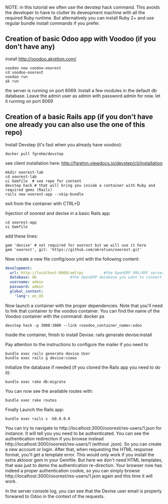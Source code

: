 NOTE: in this tutorial we often use the devstep hack command. This avoids the developer to have to clutter its deveopment machine with all the required Ruby runtime. But alternatively you can install Ruby 2+ and use regular bundle install commands if you prefer.


Creation of basic Odoo app with Voodoo (if you don't have any)
--------------------------------------------------------------

install http://voodoo.akretion.com/

```text
voodoo new voodoo-ooorest
cd voodoo-ooorest
voodoo run
ak run
```

the server is running on port 8069. Install a few modules in the default db database. Leave the admin user as admin with password admin for now.
let it running on port 8069


Creation of a basic Rails app (if you don't have one already you can also use the one of this repo)
---------------------------------------------------------------------------------------------------

Install Devstep (it's fast when you already have voodoo):

```text
docker pull fgrehm/devstep
```

see client installation here: http://fgrehm.viewdocs.io/devstep/cli/installation

```
mkdir ooorest-lab
cd ooorest-lab
vi Gemfile  # see repo for content
devstep hack # that will bring you inside a container with Ruby and required gems (Rails)
rails new ooorest-app --skip-bundle
```

exit from the container with CTRL+D

Injection of ooorest and devise in a basic Rails app

```
cd ooorest-app
vi Gemfile
```

add these lines:
```
gem 'devise' # not required for ooorest but we will use it here
gem 'ooorest', git: 'https://github.com/akretion/ooorest.git'
```

Now create a new file config/ooor.yml with the following content:

```yaml
development:
  url: http://localhost:8069/xmlrpc         #the OpenERP XML/RPC server
  database: db               #the OpenERP database you want to connect to
  username: admin
  password: admin
  global_context:
    'lang': en_US
```


Now launch a container with the proper dependencies.
Note that you'll need to link that container to the voodoo container. You can find the name of the Voodoo container with the command: docker ps

```text
devstep hack -p 3000:3000 --link <voodoo_container_name>:odoo
```

Inside the container, finish to install Devise:
rails generate devise:install

Pay attention to the instructions to configure the mailer if you need to

```
bundle exec rails generate devise User
bundle exec rails g devise:views
```

Initialize the database if needed (if you cloned the Rails app you need to do it):

```
bundle exec rake db:migrate
```

You can now see the available routes with:

```
bundle exec rake routes
```

Finally Launch the Rails app:

```
bundle exec rails s -b0.0.0.0
```

You can try to navigate to http://localhost:3000/ooorest/res-users/1.json for instance.
It will tell you you need to be authenticated.
You can see the authentication redirection if you browse instead http://localhost:3000/ooorest/res-users/1 (without .json).
So you can create a new account or login. After that, when requesting the HTML response format, you'll get a template error.
This would only work if you install the extra aktooor gem in your Gemfile. But here we don't need HTML templates, that was just to demo the authentication re-direction.
Your browser now has indeed a proper authentication cookie, so you can simply browse http://localhost:3000/ooorest/res-users/1.json again and this time it will work.

In the server console log, you can see that the Devise user email is properly forwared to Odoo in the context of the requests.


